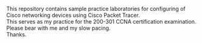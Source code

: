 This repository contains sample practice laboratories for configuring of Cisco networking devices using Cisco Packet Tracer.<br>
This serves as my practice for the 200-301 CCNA certification examination.<br>
Please bear with me and my slow pacing.<br>
Thanks.<br>
